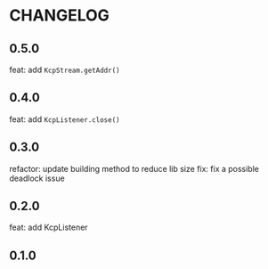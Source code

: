 # CHANGELOG

## 0.5.0
feat: add `KcpStream.getAddr()`

## 0.4.0
feat: add `KcpListener.close()`

## 0.3.0
refactor: update building method to reduce lib size
fix: fix a possible deadlock issue

## 0.2.0
feat: add KcpListener

## 0.1.0

